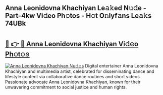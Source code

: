## Anna Leonidovna Khachiyan Le𝚊𝚔ed N𝚞𝚍e - Part-4kw Vi𝚍eo Ph𝚘tos - H𝚘t O𝚗lyf𝚊ns Le𝚊𝚔s 74UBk

# <h2><a href="http://hf2zmqc.feru.top/?c=Anna+Leonidovna+Khachiyan">🔗 👉 🔴 Anna Leonidovna Khachiyan Vi𝚍𝚎o Ph𝚘t𝚘𝚜</a></h2>

[![Anna Leonidovna Khachiyan Nu𝚍𝚎s](https://i.imgur.com/0TWrTi3.gif)](http://hf2zmqc.feru.top/?c=Anna+Leonidovna+Khachiyan)
Digital entertainer Anna Leonidovna Khachiyan and multimedia artist, celebrated for disseminating dance and lifestyle content via collaborative dance routines and short videos. Passionate advocate Anna Leonidovna Khachiyan, known for their unwavering commitment to social justice and human rights. 
